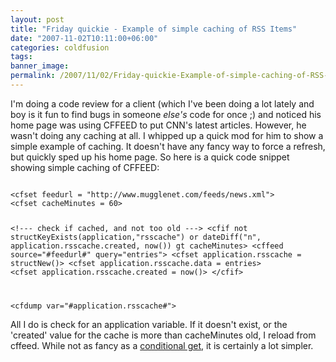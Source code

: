 ```yaml
---
layout: post
title: "Friday quickie - Example of simple caching of RSS Items"
date: "2007-11-02T10:11:00+06:00"
categories: coldfusion 
tags: 
banner_image: 
permalink: /2007/11/02/Friday-quickie-Example-of-simple-caching-of-RSS-Items
---
```


I'm doing a code review for a client (which I've been doing a lot lately and boy is it fun to find bugs in someone <i>else's</i> code for once ;) and noticed his home page was using CFFEED to put CNN's latest articles. However, he wasn't doing any caching at all. I whipped up a quick mod for him to show a simple example of caching. It doesn't have any fancy way to force a refresh, but quickly sped up his home page. So here is a quick code snippet showing simple caching of CFFEED:

<code>
&lt;cfset feedurl = "http://www.mugglenet.com/feeds/news.xml"&gt;
&lt;cfset cacheMinutes = 60&gt;

&lt;!--- check if cached, and not too old ---&gt;
&lt;cfif not structKeyExists(application,"rsscache") or dateDiff("n", application.rsscache.created, now()) gt cacheMinutes&gt;
	&lt;cffeed source="#feedurl#" query="entries"&gt;
	&lt;cfset application.rsscache = structNew()&gt;
	&lt;cfset application.rsscache.data = entries&gt;
	&lt;cfset application.rsscache.created = now()&gt;
&lt;/cfif&gt;

&lt;cfdump var="#application.rsscache#"&gt;
</code>

All I do is check for an application variable. If it doesn't exist, or the 'created' value for the cache is more than cacheMinutes old, I reload from cffeed. While not as fancy as a <a href="http://www.raymondcamden.com/index.cfm/2007/10/15/Doing-HTTP-Conditional-Gets-in-ColdFusion">conditional get</a>, it is certainly a lot simpler.